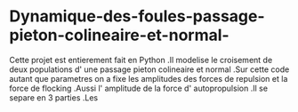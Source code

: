 # Dynamique-des-foules-passage-pieton-colineaire-et-normal-
Cette projet est entierement fait en Python .Il modelise le croisement de deux populations d' une passage pieton colineaire et normal .Sur cette code autant que parametres on a fixe les amplitudes des forces de repulsion et la force de flocking .Aussi l' amplitude de la force d' autopropulsion .Il se separe en 3 parties .Les 
